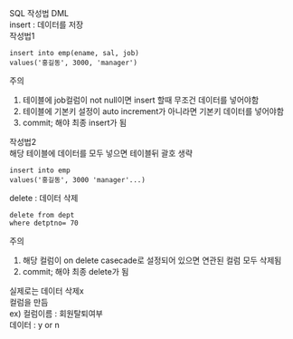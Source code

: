 SQL 작성법
DML  
insert : 데이터를 저장  
작성법1 

    insert into emp(ename, sal, job)  
    values('홍길동', 3000, 'manager')  

주의
1. 테이블에 job컬럼이 not null이면  insert 할때 무조건 데이터를 넣어야함
2. 테이블에 기본키 설정이 auto increment가 아니라면 기본키 데이터를 넣어야함
3. commit; 해야 최종 insert가 됨

작성법2  
해당 테이블에 데이터를 모두 넣으면 테이블뒤 괄호 생략  

    insert into emp  
    values('홍길동', 3000 'manager'...)

delete : 데이터 삭제  

    delete from dept  
    where detptno= 70  
주의  
1. 해당 컬럼이 on delete casecade로 설정되어 있으면 연관된 컬럼 모두 삭제됨
2. commit; 해야 최종 delete가 됨

실제로는 데이터 삭제x  
컬럼을 만듬  
ex) 컬럼이름 : 회원탈퇴여부  
    데이터 : y or n
